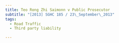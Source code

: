 ```yaml
---
title: Teo Rong Zhi Saimonn v Public Prosecutor
subtitle: "[2013] SGHC 185 / 23\_September\_2013"
tags:
  - Road Traffic
  - Third party liability

---
```


